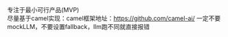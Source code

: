 专注于最小可行产品(MVP)  
尽量基于camel实现：camel框架地址：https://github.com/camel-ai/
一定不要mockLLM，不要设置fallback，llm跑不同就直接报错
